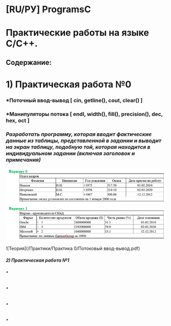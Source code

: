 # [RU/РУ] ProgramsC

# Практические работы на языке С/C++.

## Содержание:

# 1) Практическая работа №0
### *Поточный ввод-вывод [ cin, getline(), cout, clear() ]
### *Манипуляторы потока [ endl, width(), fill(), precision(), dec, hex, oct ] 

### *Разработать программу, которая вводит фактические данные из таблицы, представленной в задании и выводит на экран таблицу, подобную той, которая находится в индивидуальном задании (включая заголовок и примечания)*

![Таблицы](image/практика_0.png)

![Теория](/Практики/Практика 0/Потоковый ввод-вывод.pdf)

##### 2) Практическая работа №1
###### *
###### *
###### *
###### *
